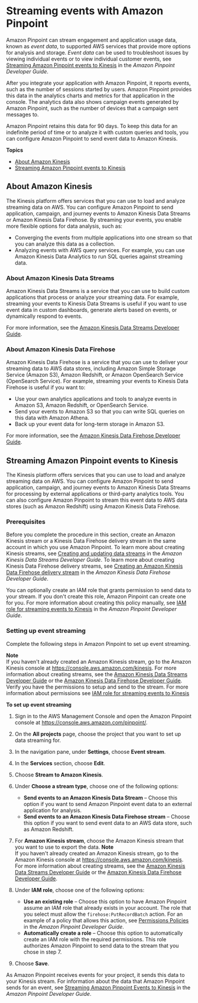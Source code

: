 # Streaming events with Amazon Pinpoint<a name="analytics-streaming"></a>

Amazon Pinpoint can stream engagement and application usage data, known as *event data*, to supported AWS services that provide more options for analysis and storage\. *Event data* can be used to troubleshoot issues by viewing individual events or to view individual customer events, see [Streaming Amazon Pinpoint events to Kinesis](https://docs.aws.amazon.com/pinpoint/latest/developerguide/event-streams.html) in the *Amazon Pinpoint Developer Guide*\.

After you integrate your application with Amazon Pinpoint, it reports events, such as the number of sessions started by users\. Amazon Pinpoint provides this data in the analytics charts and metrics for that application in the console\. The analytics data also shows campaign events generated by Amazon Pinpoint, such as the number of devices that a campaign sent messages to\.

Amazon Pinpoint retains this data for 90 days\. To keep this data for an indefinite period of time or to analyze it with custom queries and tools, you can configure Amazon Pinpoint to send event data to Amazon Kinesis\.

**Topics**
+ [About Amazon Kinesis](#analytics-streaming-about-kinesis)
+ [Streaming Amazon Pinpoint events to Kinesis](#analytics-streaming-kinesis)

## About Amazon Kinesis<a name="analytics-streaming-about-kinesis"></a>

The Kinesis platform offers services that you can use to load and analyze streaming data on AWS\. You can configure Amazon Pinpoint to send application, campaign, and journey events to Amazon Kinesis Data Streams or Amazon Kinesis Data Firehose\. By streaming your events, you enable more flexible options for data analysis, such as:
+ Converging the events from multiple applications into one stream so that you can analyze this data as a collection\.
+ Analyzing events with AWS query services\. For example, you can use Amazon Kinesis Data Analytics to run SQL queries against streaming data\.

### About Amazon Kinesis Data Streams<a name="analytics-streaming-about-kinesis-streams"></a>

Amazon Kinesis Data Streams is a service that you can use to build custom applications that process or analyze your streaming data\. For example, streaming your events to Kinesis Data Streams is useful if you want to use event data in custom dashboards, generate alerts based on events, or dynamically respond to events\.

For more information, see the [Amazon Kinesis Data Streams Developer Guide](https://docs.aws.amazon.com/streams/latest/dev/)\.

### About Amazon Kinesis Data Firehose<a name="analytics-streaming-about-kinesis-firehose"></a>

Amazon Kinesis Data Firehose is a service that you can use to deliver your streaming data to AWS data stores, including Amazon Simple Storage Service \(Amazon S3\), Amazon Redshift, or Amazon OpenSearch Service \(OpenSearch Service\)\. For example, streaming your events to Kinesis Data Firehose is useful if you want to:
+ Use your own analytics applications and tools to analyze events in Amazon S3, Amazon Redshift, or OpenSearch Service\.
+ Send your events to Amazon S3 so that you can write SQL queries on this data with Amazon Athena\.
+ Back up your event data for long\-term storage in Amazon S3\.

For more information, see the [Amazon Kinesis Data Firehose Developer Guide](https://docs.aws.amazon.com/firehose/latest/dev/)\.

## Streaming Amazon Pinpoint events to Kinesis<a name="analytics-streaming-kinesis"></a>

The Kinesis platform offers services that you can use to load and analyze streaming data on AWS\. You can configure Amazon Pinpoint to send application, campaign, and journey events to Amazon Kinesis Data Streams for processing by external applications or third\-party analytics tools\. You can also configure Amazon Pinpoint to stream this event data to AWS data stores \(such as Amazon Redshift\) using Amazon Kinesis Data Firehose\.

### Prerequisites<a name="analytics-streaming-kinesis-prerequisites"></a>

Before you complete the procedure in this section, create an Amazon Kinesis stream or a Kinesis Data Firehose delivery stream in the same account in which you use Amazon Pinpoint\. To learn more about creating Kinesis streams, see [Creating and updating data streams](https://docs.aws.amazon.com/streams/latest/dev/amazon-kinesis-streams.html) in the *Amazon Kinesis Data Streams Developer Guide*\. To learn more about creating Kinesis Data Firehose delivery streams, see [Creating an Amazon Kinesis Data Firehose delivery stream](https://docs.aws.amazon.com/firehose/latest/dev/basic-create.html) in the *Amazon Kinesis Data Firehose Developer Guide*\.

You can optionally create an IAM role that grants permission to send data to your stream\. If you don't create this role, Amazon Pinpoint can create one for you\. For more information about creating this policy manually, see [IAM role for streaming events to Kinesis](https://docs.aws.amazon.com/pinpoint/latest/developerguide/permissions-streams.html) in the *Amazon Pinpoint Developer Guide*\.

### Setting up event streaming<a name="analytics-streaming-kinesis-setup"></a>

Complete the following steps in Amazon Pinpoint to set up event streaming\.

**Note**  
If you haven't already created an Amazon Kinesis stream, go to the Amazon Kinesis console at [https://console\.aws\.amazon\.com/kinesis](https://console.aws.amazon.com/kinesis)\. For more information about creating streams, see the [Amazon Kinesis Data Streams Developer Guide](https://docs.aws.amazon.com/streams/latest/dev/) or the [Amazon Kinesis Data Firehose Developer Guide](https://docs.aws.amazon.com/firehose/latest/dev/)\.  
Verify you have the permissions to setup and send to the stream\. For more information about permissions see [IAM role for streaming events to Kinesis](/pinpoint/latest/developerguide/permissions-streams.html)

**To set up event streaming**

1. Sign in to the AWS Management Console and open the Amazon Pinpoint console at [https://console\.aws\.amazon\.com/pinpoint/](https://console.aws.amazon.com/pinpoint/)\.

1. On the **All projects** page, choose the project that you want to set up data streaming for\.

1. In the navigation pane, under **Settings**, choose **Event stream**\.

1. In the **Services** section, choose **Edit**\.

1. Choose **Stream to Amazon Kinesis**\.

1. Under **Choose a stream type**, choose one of the following options:
   + **Send events to an Amazon Kinesis Data Stream** – Choose this option if you want to send Amazon Pinpoint event data to an external application for analysis\.
   + **Send events to an Amazon Kinesis Data Firehose stream** – Choose this option if you want to send event data to an AWS data store, such as Amazon Redshift\.

1. For **Amazon Kinesis stream**, choose the Amazon Kinesis stream that you want to use to export the data\.
**Note**  
If you haven't already created an Amazon Kinesis stream, go to the Amazon Kinesis console at [https://console\.aws\.amazon\.com/kinesis](https://console.aws.amazon.com/kinesis)\. For more information about creating streams, see the [Amazon Kinesis Data Streams Developer Guide](https://docs.aws.amazon.com/streams/latest/dev/) or the [Amazon Kinesis Data Firehose Developer Guide](https://docs.aws.amazon.com/firehose/latest/dev/)\.

1. Under **IAM role**, choose one of the following options:
   + **Use an existing role** – Choose this option to have Amazon Pinpoint assume an IAM role that already exists in your account\. The role that you select must allow the `firehose:PutRecordBatch` action\. For an example of a policy that allows this action, see [Permissions Policies](https://docs.aws.amazon.com/pinpoint/latest/developerguide/permissions-streams.html#permissions-streams-permissionspolicies) in the *Amazon Pinpoint Developer Guide*\.
   + **Automatically create a role** – Choose this option to automatically create an IAM role with the required permissions\. This role authorizes Amazon Pinpoint to send data to the stream that you chose in step 7\.

1. Choose **Save**\.

As Amazon Pinpoint receives events for your project, it sends this data to your Kinesis stream\. For information about the data that Amazon Pinpoint sends for an event, see [Streaming Amazon Pinpoint Events to Kinesis](https://docs.aws.amazon.com/pinpoint/latest/developerguide/event-streams.html) in the *Amazon Pinpoint Developer Guide*\.